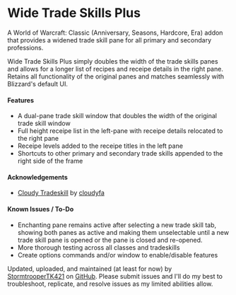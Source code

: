 # Wide Trade Skills Plus

A World of Warcraft: Classic (Anniversary, Seasons, Hardcore, Era) addon that provides a widened trade skill pane for all primary and secondary professions.

Wide Trade Skills Plus simply doubles the width of the trade skills panes and allows for a longer list of recipes and receipe details in the right pane. Retains all functionality of the original panes and matches seamlessly with Blizzard's default UI.

#### **Features**

*   A dual-pane trade skill window that doubles the width of the original trade skill window
*   Full height receipe list in the left-pane with receipe details relocated to the right pane
*   Receipe levels added to the receipe titles in the left pane
*   Shortcuts to other primary and secondary trade skills appended to the right side of the frame

#### **Acknowledgements**

*   [Cloudy Tradeskill](https://www.curseforge.com/wow/addons/cloudy-tradeskill-classic) by [cloudyfa](https://www.curseforge.com/members/cloudyfa/projects)

#### **Known Issues / To-Do**

*   Enchanting pane remains active after selecting a new trade skill tab, showing both panes as active and making them unselectable until a new trade skill pane is opened or the pane is closed and re-opened.
*   More thorough testing across all classes and tradeskills
*   Create options commands and/or window to enable/disable features

Updated, uploaded, and maintained (at least for now) by [StormtrooperTK421](https://discordapp.com/users/237746068844969994) on [GitHub](https://github.com/DustinChecketts/WideTradeSkillsPlus). Please submit issues and I'll do my best to troubleshoot, replicate, and resolve issues as my limited abilities allow.
